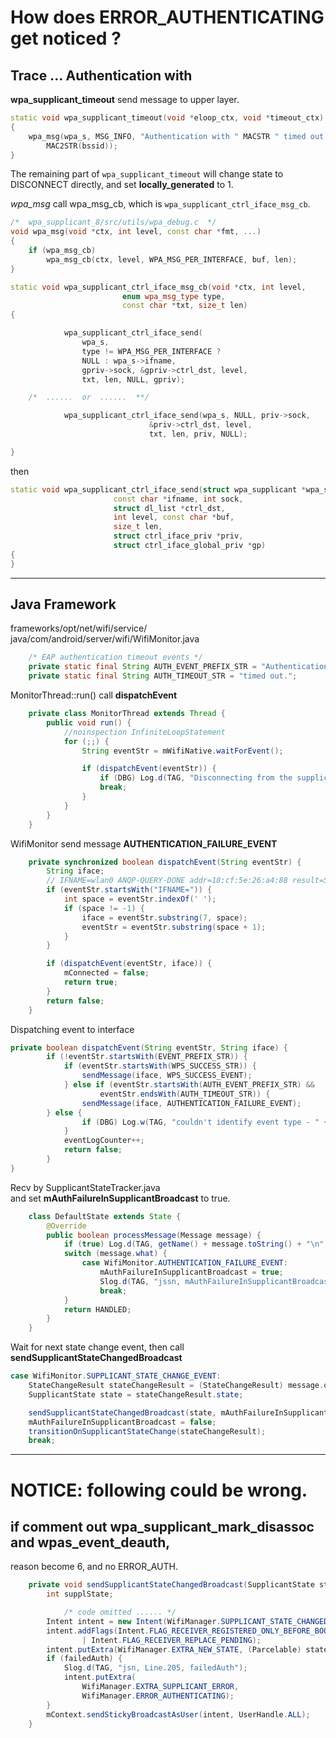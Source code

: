 # How does ERROR_AUTHENTICATING get noticed ?

## Trace ... Authentication with   

**wpa_supplicant_timeout** send message to upper layer.

```cpp
static void wpa_supplicant_timeout(void *eloop_ctx, void *timeout_ctx)
{
    wpa_msg(wpa_s, MSG_INFO, "Authentication with " MACSTR " timed out.",
        MAC2STR(bssid));
}
```
The remaining part of `wpa_supplicant_timeout` will change state to DISCONNECT directly, and set **locally_generated** to 1.  


*wpa_msg* call wpa_msg_cb, which is `wpa_supplicant_ctrl_iface_msg_cb`.   

```cpp
/*  wpa_supplicant_8/src/utils/wpa_debug.c  */
void wpa_msg(void *ctx, int level, const char *fmt, ...)
{
    if (wpa_msg_cb)
        wpa_msg_cb(ctx, level, WPA_MSG_PER_INTERFACE, buf, len);
}

static void wpa_supplicant_ctrl_iface_msg_cb(void *ctx, int level,
                         enum wpa_msg_type type,
                         const char *txt, size_t len)
{

            wpa_supplicant_ctrl_iface_send(
                wpa_s,
                type != WPA_MSG_PER_INTERFACE ?
                NULL : wpa_s->ifname,
                gpriv->sock, &gpriv->ctrl_dst, level,
                txt, len, NULL, gpriv);

	/*  ......  or  ......  **/

            wpa_supplicant_ctrl_iface_send(wpa_s, NULL, priv->sock,
                               &priv->ctrl_dst, level,
                               txt, len, priv, NULL);

}

```




then
```cpp
static void wpa_supplicant_ctrl_iface_send(struct wpa_supplicant *wpa_s,
                       const char *ifname, int sock,
                       struct dl_list *ctrl_dst,
                       int level, const char *buf,
                       size_t len,
                       struct ctrl_iface_priv *priv,
                       struct ctrl_iface_global_priv *gp)
{
}
```


---------------------------------

## Java Framework

frameworks/opt/net/wifi/service/
java/com/android/server/wifi/WifiMonitor.java   

```java
    /* EAP authentication timeout events */
    private static final String AUTH_EVENT_PREFIX_STR = "Authentication with";
    private static final String AUTH_TIMEOUT_STR = "timed out.";
```



MonitorThread::run() call **dispatchEvent**

```java
    private class MonitorThread extends Thread {
        public void run() {
            //noinspection InfiniteLoopStatement
            for (;;) {
                String eventStr = mWifiNative.waitForEvent();

                if (dispatchEvent(eventStr)) {
                    if (DBG) Log.d(TAG, "Disconnecting from the supplicant, no more events");
                    break;
                }
            }
        }
    }

```


WifiMonitor send message **AUTHENTICATION_FAILURE_EVENT**

```java
    private synchronized boolean dispatchEvent(String eventStr) {
        String iface;
        // IFNAME=wlan0 ANQP-QUERY-DONE addr=18:cf:5e:26:a4:88 result=SUCCESS
        if (eventStr.startsWith("IFNAME=")) {
            int space = eventStr.indexOf(' ');
            if (space != -1) {
                iface = eventStr.substring(7, space);
                eventStr = eventStr.substring(space + 1);
            }
        }

        if (dispatchEvent(eventStr, iface)) {
            mConnected = false;
            return true;
        }
        return false;
    }

```


Dispatching event to interface

```java
private boolean dispatchEvent(String eventStr, String iface) {
        if (!eventStr.startsWith(EVENT_PREFIX_STR)) {
            if (eventStr.startsWith(WPS_SUCCESS_STR)) {
                sendMessage(iface, WPS_SUCCESS_EVENT);
            } else if (eventStr.startsWith(AUTH_EVENT_PREFIX_STR) &&
                    eventStr.endsWith(AUTH_TIMEOUT_STR)) {
                sendMessage(iface, AUTHENTICATION_FAILURE_EVENT);
	    } else {
                if (DBG) Log.w(TAG, "couldn't identify event type - " + eventStr);
            }
            eventLogCounter++;
            return false;
        }
}

```

Recv by SupplicantStateTracker.java  
and set **mAuthFailureInSupplicantBroadcast** to true.
```java
    class DefaultState extends State {
        @Override
        public boolean processMessage(Message message) {
            if (true) Log.d(TAG, getName() + message.toString() + "\n");
            switch (message.what) {
                case WifiMonitor.AUTHENTICATION_FAILURE_EVENT:
                    mAuthFailureInSupplicantBroadcast = true;
                    Slog.d(TAG, "jssn, mAuthFailureInSupplicantBroadcast ... true \n");
                    break;
            }
            return HANDLED;
        }
    }
```
Wait for next state change event, then call **sendSupplicantStateChangedBroadcast**

```java
case WifiMonitor.SUPPLICANT_STATE_CHANGE_EVENT:
    StateChangeResult stateChangeResult = (StateChangeResult) message.obj;
    SupplicantState state = stateChangeResult.state;

    sendSupplicantStateChangedBroadcast(state, mAuthFailureInSupplicantBroadcast);
    mAuthFailureInSupplicantBroadcast = false;
    transitionOnSupplicantStateChange(stateChangeResult);
    break;
```



----------------------------------------

NOTICE: following could be wrong.
=================================



## if comment out wpa_supplicant_mark_disassoc and wpas_event_deauth, 
reason become 6, and no ERROR_AUTH.






```java
    private void sendSupplicantStateChangedBroadcast(SupplicantState state, boolean failedAuth) {
        int supplState;

		    /* code omitted ...... */
        Intent intent = new Intent(WifiManager.SUPPLICANT_STATE_CHANGED_ACTION);
        intent.addFlags(Intent.FLAG_RECEIVER_REGISTERED_ONLY_BEFORE_BOOT
                | Intent.FLAG_RECEIVER_REPLACE_PENDING);
        intent.putExtra(WifiManager.EXTRA_NEW_STATE, (Parcelable) state);
        if (failedAuth) {
            Slog.d(TAG, "jsn, Line.205, failedAuth");
            intent.putExtra(
                WifiManager.EXTRA_SUPPLICANT_ERROR,
                WifiManager.ERROR_AUTHENTICATING);
        }
        mContext.sendStickyBroadcastAsUser(intent, UserHandle.ALL);
    }
```
